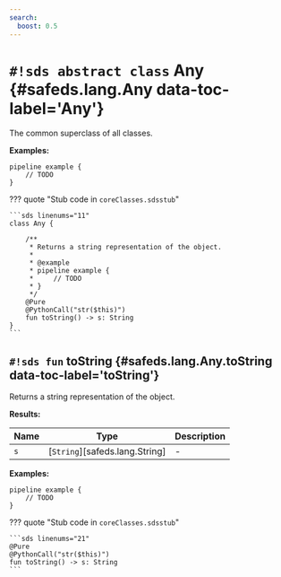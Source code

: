```yaml
---
search:
  boost: 0.5
---
```


# `#!sds abstract class` Any {#safeds.lang.Any data-toc-label='Any'}

The common superclass of all classes.

**Examples:**

```sds
pipeline example {
    // TODO
}
```

??? quote "Stub code in `coreClasses.sdsstub`"

    ```sds linenums="11"
    class Any {

        /**
         * Returns a string representation of the object.
         *
         * @example
         * pipeline example {
         *     // TODO
         * }
         */
        @Pure
        @PythonCall("str($this)")
        fun toString() -> s: String
    }
    ```

## `#!sds fun` toString {#safeds.lang.Any.toString data-toc-label='toString'}

Returns a string representation of the object.

**Results:**

| Name | Type | Description |
|------|------|-------------|
| `s` | [`String`][safeds.lang.String] | - |

**Examples:**

```sds
pipeline example {
    // TODO
}
```

??? quote "Stub code in `coreClasses.sdsstub`"

    ```sds linenums="21"
    @Pure
    @PythonCall("str($this)")
    fun toString() -> s: String
    ```
